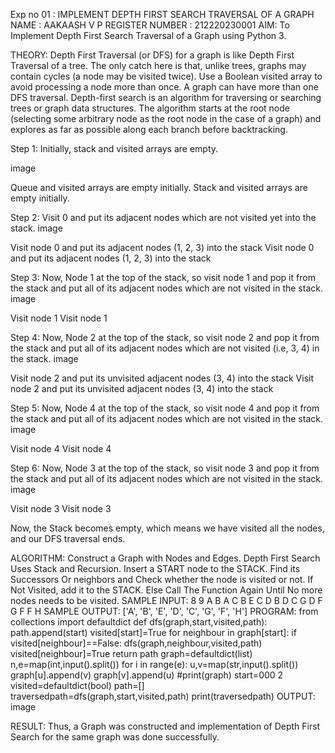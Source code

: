 Exp no 01 : IMPLEMENT DEPTH FIRST SEARCH TRAVERSAL OF A GRAPH
NAME : AAKAASH V P
REGISTER NUMBER : 212220230001
AIM:
To Implement Depth First Search Traversal of a Graph using Python 3.

THEORY:
Depth First Traversal (or DFS) for a graph is like Depth First Traversal of a tree. The only catch here is that, unlike trees, graphs may contain cycles (a node may be visited twice). Use a Boolean visited array to avoid processing a node more than once. A graph can have more than one DFS traversal. Depth-first search is an algorithm for traversing or searching trees or graph data structures. The algorithm starts at the root node (selecting some arbitrary node as the root node in the case of a graph) and explores as far as possible along each branch before backtracking.

Step 1:
Initially, stack and visited arrays are empty.

image

Queue and visited arrays are empty initially. Stack and visited arrays are empty initially.

Step 2:
Visit 0 and put its adjacent nodes which are not visited yet into the stack. image

Visit node 0 and put its adjacent nodes (1, 2, 3) into the stack Visit node 0 and put its adjacent nodes (1, 2, 3) into the stack

Step 3:
Now, Node 1 at the top of the stack, so visit node 1 and pop it from the stack and put all of its adjacent nodes which are not visited in the stack. image

Visit node 1 Visit node 1

Step 4:
Now, Node 2 at the top of the stack, so visit node 2 and pop it from the stack and put all of its adjacent nodes which are not visited (i.e, 3, 4) in the stack. image

Visit node 2 and put its unvisited adjacent nodes (3, 4) into the stack Visit node 2 and put its unvisited adjacent nodes (3, 4) into the stack

Step 5:
Now, Node 4 at the top of the stack, so visit node 4 and pop it from the stack and put all of its adjacent nodes which are not visited in the stack. image

Visit node 4 Visit node 4

Step 6:
Now, Node 3 at the top of the stack, so visit node 3 and pop it from the stack and put all of its adjacent nodes which are not visited in the stack. image

Visit node 3 Visit node 3

Now, the Stack becomes empty, which means we have visited all the nodes, and our DFS traversal ends.

ALGORITHM:
Construct a Graph with Nodes and Edges.
Depth First Search Uses Stack and Recursion.
Insert a START node to the STACK.
Find its Successors Or neighbors and Check whether the node is visited or not.
If Not Visited, add it to the STACK. Else Call The Function Again Until No more nodes needs to be visited.
SAMPLE INPUT:
8 9
A B
A C
B E
C D
B D
C G
D F
G F
F H
SAMPLE OUTPUT:
['A', 'B', 'E', 'D', 'C', 'G', 'F', 'H']
PROGRAM:
from collections import defaultdict
def dfs(graph,start,visited,path):
   path.append(start)
   visited[start]=True
   for neighbour in graph[start]:
       if visited[neighbour]==False:
           dfs(graph,neighbour,visited,path)
           visited[neighbour]=True
   return path
graph=defaultdict(list)
n,e=map(int,input().split())
for i in range(e):
   u,v=map(str,input().split())
   graph[u].append(v)
   graph[v].append(u)
#print(graph)
start=000 2
visited=defaultdict(bool)
path=[]
traversedpath=dfs(graph,start,visited,path)
print(traversedpath)
OUTPUT:
image

RESULT:
Thus, a Graph was constructed and implementation of Depth First Search for the same graph was done successfully.
